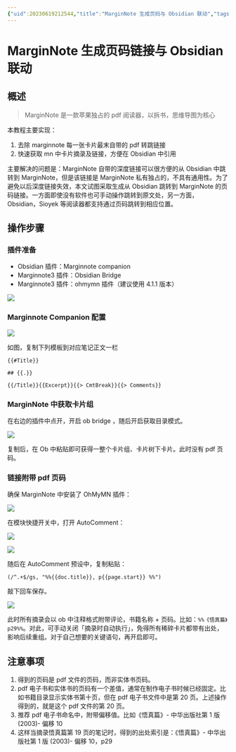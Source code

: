 ```yaml
---
{"uid":20230619212544,"title":"MarginNote 生成页码与 Obsidian 联动","tags":["MarginNote","联动"],"description":"MarginNote 生成页码链接与 Obsidian 联动","author":"却能火里种金莲","type":"tutorial","draft":false,"editable":false,"modified":20230619214759,"dg-publish":true,"permalink":"/lake-of-knowledge/03/margin-note/margin-note-obsidian/","dgPassFrontmatter":true}
---
```



# MarginNote 生成页码链接与 Obsidian 联动

## 概述

> MarginNote 是一款苹果独占的 pdf 阅读器，以拆书，思维导图为核心

本教程主要实现：

1. 去除 marginnote 每一张卡片最末自带的 pdf 转跳链接
2. 快速获取 mn 中卡片摘录及链接，方便在 Obsidian 中引用

主要解决的问题是：MarginNote 自带的深度链接可以很方便的从 Obsidian 中跳转到 MarginNote，但是该链接是 MarginNote 私有独占的，不具有通用性。为了避免以后深度链接失效，本文试图采取生成从 Obsidian 跳转到 MarginNote 的页码链接。一方面即使没有软件也可手动操作跳转到原文处，另一方面，Obsidian，Sioyek 等阅读器都支持通过页码跳转到相应位置。

## 操作步骤

### 插件准备

- Obsidian 插件：Marginnote companion
- Marginnote3 插件：Obsidian Bridge
- Marginnote3 插件：ohmymn 插件（建议使用 4.1.1 版本）

![](https://cdn.pkmer.cn/images/Snipaste_2023-06-18_11-23-43.png!pkmer)

### Marginnote Companion 配置

![](https://cdn.pkmer.cn/images/Snipaste_2023-06-18_11-23-00%201.png!pkmer)

如图，复制下列模板到对应笔记正文一栏

```
{{#Title}}

## {{.}}

{{/Title}}{{Excerpt}}{{> CmtBreak}}{{> Comments}}
```

### MarginNote 中获取卡片组

在右边的插件中点开，开启 ob bridge ，随后开启获取目录模式。

![](https://cdn.pkmer.cn/images/Snipaste_2023-06-18_16-58-20.png!pkmer)

复制后，在 Ob 中粘贴即可获得一整个卡片组、卡片树下卡片。此时没有 pdf 页码。

### 链接附带 pdf 页码

确保 MarginNote 中安装了 OhMyMN 插件：

![](https://cdn.pkmer.cn/images/Snipaste_2023-06-18_16-59-41%202.png!pkmer)

在模块快捷开关中，打开 AutoComment：

![](https://cdn.pkmer.cn/images/IMG_2527.png!pkmer)

![](https://cdn.pkmer.cn/images/IMG_2528.png!pkmer)

随后在 AutoComment 预设中，复制粘贴：

```
(/^.+$/gs, "%%{{doc.title}}, p{{page.start}} %%")
```

敲下回车保存。

![](https://cdn.pkmer.cn/images/IMG_2529.png!pkmer)

此时所有摘录会以 ob 中注释格式附带评论，书籍名称 + 页码。比如：`%%《悟真篇》p29%%`。对此，可手动关闭「摘录时自动执行」，免得所有稀碎卡片都带有出处，影响后续重组。对于自己想要的关键语句，再开启即可。

## 注意事项

1. 得到的页码是 pdf 文件的页码，而非实体书页码。
2. pdf 电子书和实体书的页码有一个差值，通常在制作电子书时候已经固定。比如书籍目录显示实体书第十页，但在 pdf 电子书文件中是第 20 页。上述操作得到的，就是这个 pdf 文件的第 20 页。
3. 推荐 pdf 电子书命名中，附带偏移值。比如《悟真篇》- 中华出版社第 1 版 (2003)- 偏移 10
4. 这样当摘录悟真篇第 19 页的笔记时，得到的出处索引是：《悟真篇》- 中华出版社第 1 版 (2003)- 偏移 10，p29